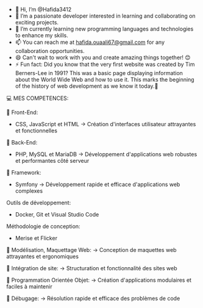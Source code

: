 - 👋 Hi, I’m @Hafida3412
- 👀 I’m  a passionate developer interested in learning and collaborating on exciting projects.
- 🌱 I’m currently learning new programming languages and technologies to enhance my skills. 
- 📫 You can reach me at hafida.ouaali67@gmail.com for any collaboration opportunities.
- 😄 Can't wait to work with you and create amazing things together! 😊
- ⚡ Fun fact: Did you know that the very first website was created by Tim Berners-Lee in 1991?
  This was a basic page displaying information about the World Wide Web and how to use it.
  This marks the beginning of the history of web development as we know it today.🚀


  
💻 MES COMPETENCES:

📲 Front-End:
  - CSS, JavaScript et HTML
  -> Création d'interfaces utilisateur attrayantes et fonctionnelles

🔑 Back-End:
  - PHP, MySQL et MariaDB
  -> Développement d'applications web robustes et performantes côté serveur

🔎 Framework:
  - Symfony
  -> Développement rapide et efficace d'applications web complexes

Outils de développement:
- Docker, Git et Visual Studio Code

Méthodologie de conception:
- Merise et Flicker

🔧 Modélisation, Maquettage Web:
-> Conception de maquettes web attrayantes et ergonomiques

🔧 Intégration de site:
-> Structuration et fonctionnalité des sites web

🔧 Programmation Orientée Objet:
-> Création d'applications modulaires et faciles à maintenir

🔧 Débugage:
-> Résolution rapide et efficace des problèmes de code
